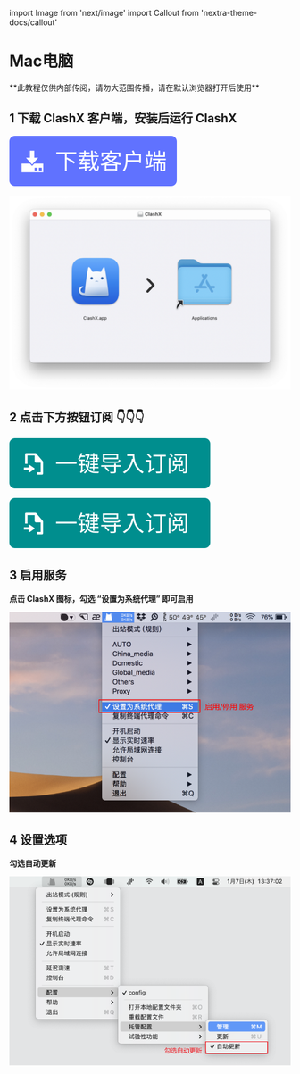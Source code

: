 import Image from 'next/image'
import Callout from 'nextra-theme-docs/callout'

# Mac电脑
<Callout emoji="💡">
  **此教程仅供内部传阅，请勿大范围传播，请在默认浏览器打开后使用**
</Callout>

## 1 下载 ClashX 客户端，安装后运行 ClashX
[![](./mac/button_download.svg)](https://ghproxy.com/https://github.com/yichengchen/clashX/releases/download/1.71.0/ClashX.dmg)

![](./mac/mac01.png)

## 2 点击下方按钮订阅 👇👇👇
[![](./mac/button_import.svg)](clash://install-config?url=https://cdn.jsdelivr.net/gh/ssrsub/ssr@master/Clash.yml)

[![](./mac/button_import.svg)](clash://install-config?url=https://cdn.jsdelivr.net/gh/freefq/free@master/v2)

## 3 启用服务
**点击 ClashX 图标，勾选 “设置为系统代理” 即可启用**

![](./mac/mac02.png)

## 4 设置选项
**勾选自动更新**

![](./mac/mac03.png)

